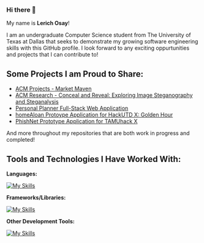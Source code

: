 ### Hi there 👋

My name is **Lerich Osay**! 

I am an undergraduate Computer Science student from The University of Texas at Dallas that seeks to demonstrate my growing software engineering skills with this GitHub profile. I look forward to any exciting oppurtunities and projects that I can contribute to!

## Some Projects I am Proud to Share:

* [ACM Projects - Market Maven](https://github.com/acm-projects/Market-Maven)
* [ACM Research - Conceal and Reveal: Exploring Image Steganography and Steganalysis](https://github.com/ACM-Research/Conceal-and-Reveal/)
* [Personal Planner Full-Stack Web Application](https://github.com/LerichO/planner-full-stack-app)
* [homeAloan Protoype Application for HackUTD X: Golden Hour](https://github.com/LerichO/homeAloan)
* [PhishNet Prototype Application for TAMUhack X](https://github.com/keeganasmith/tamuhack2024/)

And more throughout my repositories that are both work in progress and completed!

## Tools and Technologies I Have Worked With:

**Languages:**

  [![My Skills](https://skillicons.dev/icons?i=java,python,javascript,html,css,c,bash,md,latex)](https://skillicons.dev)


**Frameworks/Libraries:** 

  [![My Skills](https://skillicons.dev/icons?i=react,express,flask,spring,sklearn,tailwind,bootstrap)](https://skillicons.dev)

**Other Development Tools:**

  [![My Skills](https://skillicons.dev/icons?i=git,mongodb,npm,nodejs,maven,idea,vscode,postman,figma,heroku)](https://skillicons.dev)

  
<!--
**LerichO/LerichO** is a ✨ _special_ ✨ repository because its `README.md` (this file) appears on your GitHub profile.

Here are some ideas to get you started:

- 🔭 I’m currently working on ...
- 🌱 I’m currently learning ...
- 👯 I’m looking to collaborate on ...
- 🤔 I’m looking for help with ...
- 💬 Ask me about ...
- 📫 How to reach me: ...
- 😄 Pronouns: ...
- ⚡ Fun fact: ...
-->

